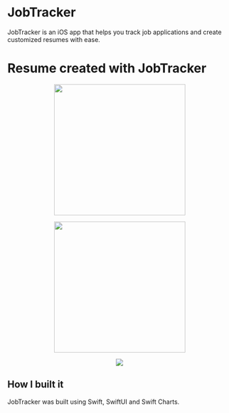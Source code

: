 
# JobTracker

JobTracker is an iOS app that helps you track job applications and create customized resumes with ease.

# Resume created with JobTracker
<p align="center">
  <img src="https://github.com/HamsterStack/JobTracker/assets/108938294/fae97a86-785e-4b6e-b814-703e840e0bcf" height="295" >
<p/>








<p align="center">
  <img src="https://github.com/HamsterStack/JobTracker/assets/108938294/f945a950-cb7e-4363-9f10-fd788a161742" width="295" >
<p/>



<p align="center">
  <img src="https://github.com/HamsterStack/JobTracker/assets/108938294/34f829f7-1cbd-488c-ad49-fcbcf68e634c" >
<p/>

## How I built it
JobTracker was built using Swift, SwiftUI and Swift Charts.





